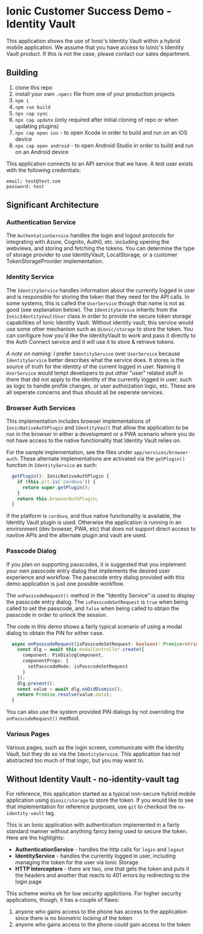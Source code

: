# Ionic Customer Success Demo - Identity Vault

This application shows the use of Ionic's Identity Vault within a hybrid mobile application. We assume that you have access to Ioinic's Identity Vault product. If this is not the case, please contact our sales department.

## Building

1. clone this repo
1. install your own `.npmrc` file from one of your production projects
1. `npm i`
1. `npm run build`
1. `npx cap sync`
1. `npx cap update` (only required after initial cloning of repo or when updating plugins)
1. `npx cap open ios` - to open Xcode in order to build and run on an iOS device
1. `npx cap open android` - to open Android Studio in order to build and run on an Android device

This application connects to an API service that we have. A test user exists with the following credentials:

```
email: test@test.com
password: test
```

## Significant Architecture

### Authentication Service

The `AuthentationService` handles the login and logout protocols for integrating with Azure, Cognito, Auth0, etc. including
opening the webviews, and storing and fetching the tokens. You can determine the type of storage provider to use IdentityVault, LocalStorage, or a customer TokenStorageProvider implementation.

### Identity Service

The `IdentityService` handles information about the currently logged in user and is responsible for storing the token that they need for the API calls. In some systems, this is called the `UserService` though that name is not as good (see explanation below). The `IdentityService` inherits from the `IonicIdentityVaultUser` class in order to provide the secure token storage capabilities of Ionic Identity Vault. Without identity vault, this service would use some other mechanism such as `@ionic/storage` to store the token.
You can configure how you'd like the IdentityVault to work and pass it directly to the Auth Connect service and it will use it to store & retrieve tokens.

_A note on naming:_ I prefer `IdentityService` over `UserService` because `IdentityService` better describes what the service does. It stores is the source of truth for the identity of the current logged in user. Naming it `UserService` would tempt developers to put other "user" related stuff in there that did not apply to the identity of the currently logged in user, such as logic to handle profile changes, or user authoization logic, etc. These are all seperate concerns and thus should all be seperate services.

### Browser Auth Services

This implementation includes browser implementations of `IonicNativeAuthPlugin` and `IdentityVault` that allow the application to be run in the browser in either a development or a PWA scenario where you do not have access to the native functionality that Identity Vault relies on.

For the sample implementation, see the files under `app/services/browser-auth`. These alternate implementations are activated via the `getPlugin()` function in `IdentityService` as such:

```TypeScript
  getPlugin(): IonicNativeAuthPlugin {
    if (this.plt.is('cordova')) {
      return super.getPlugin();
    }
    return this.browserAuthPlugin;
  }
```

If the platform is `cordova`, and thus native functionality is available, the Identity Vault plugin is used. Otherwise the application is running in an environment (dev browser, PWA, etc) that does not support direct access to navtive APIs and the alternate plugin and vault are used.

### Passcode Dialog

If you plan on supporting passcodes, it is suggested that you implement your own passcode entry dialog that implements the desired user experience and workflow. The passcode entry dialog provided with this demo application is just one possible workflow.

The `onPasscodeRequest()` method in the "Identity Service" is used to display the passcode entry dialog. The `isPasscodeSetRequest` is `true` when being called to set the passcode, and `false` when being called to obtain the passcode in order to unlock the session.

The code in this demo shows a fairly typical scenario of using a modal dialog to obtain the PIN for either case.

```TypeScript
  async onPasscodeRequest(isPasscodeSetRequest: boolean): Promise<string> {
    const dlg = await this.modalController.create({
      component: PinDialogComponent,
      componentProps: {
        setPasscodeMode: isPasscodeSetRequest
      }
    });
    dlg.present();
    const value = await dlg.onDidDismiss();
    return Promise.resolve(value.data);
  }
```

You can also use the system provided PIN dialogs by not overriding the `onPasscodeRequest()` method.

### Various Pages

Various pages, such as the login screen, communicate with the Identity Vault, but they do so via the `IdentityService`. This application has not abstracted too much of that logic, but you may want to.

## Without Identity Vault - no-identity-vault tag

For reference, this application started as a typical non-secure hybrid mobile application using `@ionic/storage` to store the token. If you would like to see that implementation for reference purposes, use `git` to checkout the `no-identity-vault` tag.

This is an Ionic application with authentication implemented in a fairly standard manner without anything fancy being used to secure the token. Here are the highlights:

- **AuthenticationService** - handles the http calls for `login` and `logout`
- **IdentityService** - handles the currently logged in user, including managing the token for the user via Ionic Storage
- **HTTP Interceptors** - there are two, one that gets the token and puts it the headers and another that reacts to 401 errors by redirecting to the login page

This scheme works ok for low security applictions. For higher security applications, though, it has a couple of flaws:

1. anyone who gains access to the phone has access to the application since there is no biometric locking of the token
1. anyone who gains access to the phone _could_ gain access to the token
